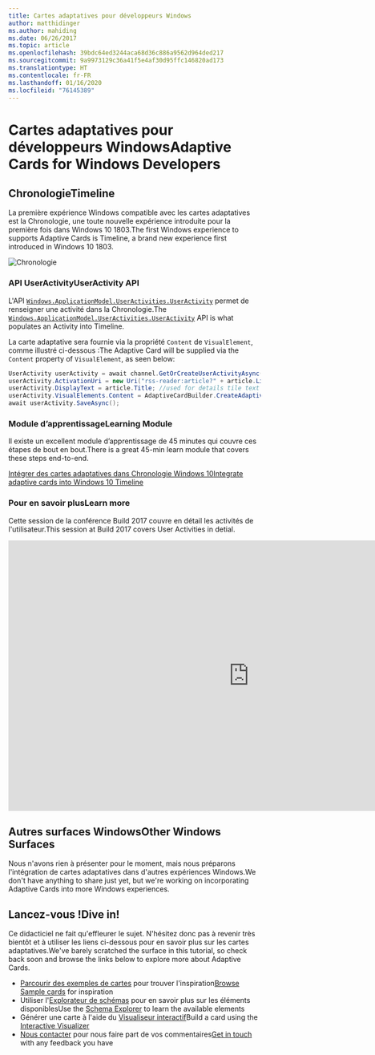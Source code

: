 ```yaml
---
title: Cartes adaptatives pour développeurs Windows
author: matthidinger
ms.author: mahiding
ms.date: 06/26/2017
ms.topic: article
ms.openlocfilehash: 39bdc64ed3244aca68d36c886a9562d964ded217
ms.sourcegitcommit: 9a9973129c36a41f5e4af30d95ffc146820ad173
ms.translationtype: HT
ms.contentlocale: fr-FR
ms.lasthandoff: 01/16/2020
ms.locfileid: "76145389"
---
```

# <a name="adaptive-cards-for-windows-developers"></a><span data-ttu-id="288d4-102">Cartes adaptatives pour développeurs Windows</span><span class="sxs-lookup"><span data-stu-id="288d4-102">Adaptive Cards for Windows Developers</span></span>

## <a name="timeline"></a><span data-ttu-id="288d4-103">Chronologie</span><span class="sxs-lookup"><span data-stu-id="288d4-103">Timeline</span></span>

<span data-ttu-id="288d4-104">La première expérience Windows compatible avec les cartes adaptatives est la Chronologie, une toute nouvelle expérience introduite pour la première fois dans Windows 10 1803.</span><span class="sxs-lookup"><span data-stu-id="288d4-104">The first Windows experience to supports Adaptive Cards is Timeline, a brand new experience first introduced in Windows 10 1803.</span></span> 

![Chronologie](media/windows/timeline.png)

### <a name="useractivity-api"></a><span data-ttu-id="288d4-106">API UserActivity</span><span class="sxs-lookup"><span data-stu-id="288d4-106">UserActivity API</span></span>

<span data-ttu-id="288d4-107">L'API [`Windows.ApplicationModel.UserActivities.UserActivity`](https://docs.microsoft.com/uwp/api/windows.applicationmodel.useractivities.useractivity) permet de renseigner une activité dans la Chronologie.</span><span class="sxs-lookup"><span data-stu-id="288d4-107">The [`Windows.ApplicationModel.UserActivities.UserActivity`](https://docs.microsoft.com/uwp/api/windows.applicationmodel.useractivities.useractivity) API is what populates an Activity into Timeline.</span></span>

<span data-ttu-id="288d4-108">La carte adaptative sera fournie via la propriété `Content` de `VisualElement`, comme illustré ci-dessous :</span><span class="sxs-lookup"><span data-stu-id="288d4-108">The Adaptive Card will be supplied via the `Content` property of `VisualElement`, as seen below:</span></span>

```csharp
UserActivity userActivity = await channel.GetOrCreateUserActivityAsync(activityId, new HostName("contoso.com"));
userActivity.ActivationUri = new Uri("rss-reader:article?" + article.Link);
userActivity.DisplayText = article.Title; //used for details tile text
userActivity.VisualElements.Content = AdaptiveCardBuilder.CreateAdaptiveCardFromJson(jsonString);
await userActivity.SaveAsync();
```

### <a name="learning-module"></a><span data-ttu-id="288d4-109">Module d’apprentissage</span><span class="sxs-lookup"><span data-stu-id="288d4-109">Learning Module</span></span>

<span data-ttu-id="288d4-110">Il existe un excellent module d’apprentissage de 45 minutes qui couvre ces étapes de bout en bout.</span><span class="sxs-lookup"><span data-stu-id="288d4-110">There is a great 45-min learn module that covers these steps end-to-end.</span></span>

[<span data-ttu-id="288d4-111">Intégrer des cartes adaptatives dans Chronologie Windows 10</span><span class="sxs-lookup"><span data-stu-id="288d4-111">Integrate adaptive cards into Windows 10 Timeline</span></span>](https://docs.microsoft.com/learn/modules/integrate-app-into-windows-10-timeline/)

### <a name="learn-more"></a><span data-ttu-id="288d4-112">Pour en savoir plus</span><span class="sxs-lookup"><span data-stu-id="288d4-112">Learn more</span></span>

<span data-ttu-id="288d4-113">Cette session de la conférence Build 2017 couvre en détail les activités de l'utilisateur.</span><span class="sxs-lookup"><span data-stu-id="288d4-113">This session at Build 2017 covers User Activities in detial.</span></span>

<iframe src="https://channel9.msdn.com/Events/Build/2017/B8108/player" width="960" height="540" allowFullScreen frameBorder="0"></iframe>

## <a name="other-windows-surfaces"></a><span data-ttu-id="288d4-114">Autres surfaces Windows</span><span class="sxs-lookup"><span data-stu-id="288d4-114">Other Windows Surfaces</span></span>
<span data-ttu-id="288d4-115">Nous n'avons rien à présenter pour le moment, mais nous préparons l'intégration de cartes adaptatives dans d'autres expériences Windows.</span><span class="sxs-lookup"><span data-stu-id="288d4-115">We don't have anything to share just yet, but we're working on incorporating Adaptive Cards into more Windows experiences.</span></span>

## <a name="dive-in"></a><span data-ttu-id="288d4-116">Lancez-vous !</span><span class="sxs-lookup"><span data-stu-id="288d4-116">Dive in!</span></span>

<span data-ttu-id="288d4-117">Ce didacticiel ne fait qu'effleurer le sujet. N'hésitez donc pas à revenir très bientôt et à utiliser les liens ci-dessous pour en savoir plus sur les cartes adaptatives.</span><span class="sxs-lookup"><span data-stu-id="288d4-117">We've barely scratched the surface in this tutorial, so check back soon and browse the links below to explore more about Adaptive Cards.</span></span>

* <span data-ttu-id="288d4-118">[Parcourir des exemples de cartes](http://adaptivecards.io/samples/) pour trouver l'inspiration</span><span class="sxs-lookup"><span data-stu-id="288d4-118">[Browse Sample cards](http://adaptivecards.io/samples/) for inspiration</span></span>
* <span data-ttu-id="288d4-119">Utiliser l'[Explorateur de schémas](http://adaptivecards.io/explorer) pour en savoir plus sur les éléments disponibles</span><span class="sxs-lookup"><span data-stu-id="288d4-119">Use the [Schema Explorer](http://adaptivecards.io/explorer) to learn the available elements</span></span>
* <span data-ttu-id="288d4-120">Générer une carte à l'aide du [Visualiseur interactif](http://adaptivecards.io/visualizer/index.html?hostApp=Skype)</span><span class="sxs-lookup"><span data-stu-id="288d4-120">Build a card using the [Interactive Visualizer](http://adaptivecards.io/visualizer/index.html?hostApp=Skype)</span></span>
* <span data-ttu-id="288d4-121">[Nous contacter](http://adaptivecards.io/connect) pour nous faire part de vos commentaires</span><span class="sxs-lookup"><span data-stu-id="288d4-121">[Get in touch](http://adaptivecards.io/connect) with any feedback you have</span></span>
